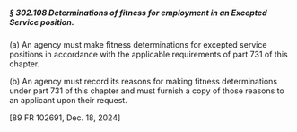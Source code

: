 ##### § 302.108 Determinations of fitness for employment in an Excepted Service position. #####

(a) An agency must make fitness determinations for excepted service positions in accordance with the applicable requirements of part 731 of this chapter.

(b) An agency must record its reasons for making fitness determinations under part 731 of this chapter and must furnish a copy of those reasons to an applicant upon their request.

[89 FR 102691, Dec. 18, 2024]
